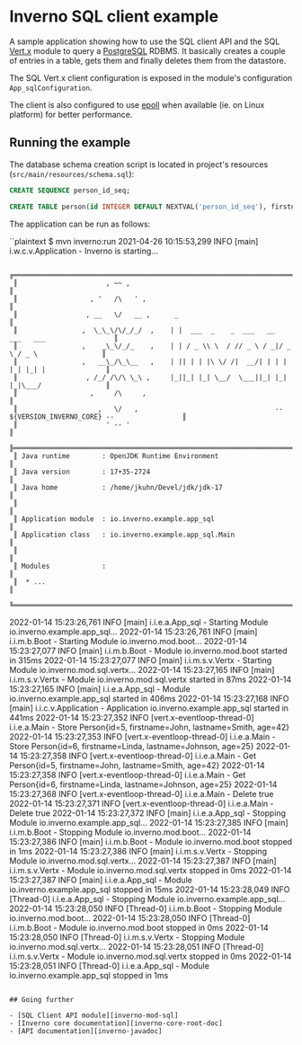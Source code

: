 [inverno-mod-sql]: https://github.com/inverno-io/inverno-mods/blob/master/doc/reference-guide.md#sql-client
[inverno-core-root-doc]: https://github.com/inverno-io/inverno-core/blob/master/doc/reference-guide.md
[inverno-javadoc]: https://inverno.io/docs/release/api/index.html

[epoll]: https://en.wikipedia.org/wiki/Epoll
[vertx]: https://vertx.io
[postgresql]: https://www.postgresql.org/

# Inverno SQL client example

A sample application showing how to use the SQL client API and the SQL [Vert.x][vertx] module to query a [PostgreSQL][postgresql] RDBMS. It basically creates a couple of entries in a table, gets them and finally deletes them from the datastore.

The SQL Vert.x client configuration is exposed in the module's configuration `App_sqlConfiguration`.

The client is also configured to use [epoll][epoll] when available (ie. on Linux platform) for better performance.

## Running the example

The database schema creation script is located in project's resources (`src/main/resources/schema.sql`):

```sql
CREATE SEQUENCE person_id_seq;

CREATE TABLE person(id INTEGER DEFAULT NEXTVAL('person_id_seq'), firstname VARCHAR(32), lastname VARCHAR(32), age SMALLINT);
```

The application can be run as follows:

``plaintext
$ mvn inverno:run
2021-04-26 10:15:53,299 INFO  [main] i.w.c.v.Application - Inverno is starting...


     ╔════════════════════════════════════════════════════════════════════════════════════════════╗
     ║                      , ~~ ,                                                                ║
     ║                  , '   /\   ' ,                                                            ║
     ║                 , __   \/   __ ,      _                                                    ║
     ║                ,  \_\_\/\/_/_/  ,    | |  ___  _    _  ___   __  ___   ___                 ║
     ║                ,    _\_\/_/_    ,    | | / _ \\ \  / // _ \ / _|/ _ \ / _ \                ║
     ║                ,   __\_/\_\__   ,    | || | | |\ \/ /|  __/| | | | | | |_| |               ║
     ║                 , /_/ /\/\ \_\ ,     |_||_| |_| \__/  \___||_| |_| |_|\___/                ║
     ║                  ,     /\     ,                                                            ║
     ║                    ,   \/   ,                                  -- ${VERSION_INVERNO_CORE} --                 ║
     ║                      ' -- '                                                                ║
     ╠════════════════════════════════════════════════════════════════════════════════════════════╣
     ║ Java runtime        : OpenJDK Runtime Environment                                          ║
     ║ Java version        : 17+35-2724                                                           ║
     ║ Java home           : /home/jkuhn/Devel/jdk/jdk-17                                         ║
     ║                                                                                            ║
     ║ Application module  : io.inverno.example.app_sql                                           ║
     ║ Application class   : io.inverno.example.app_sql.Main                                      ║
     ║                                                                                            ║
     ║ Modules             :                                                                      ║
     ║  * ...                                                                                     ║
     ╚════════════════════════════════════════════════════════════════════════════════════════════╝


2022-01-14 15:23:26,761 INFO  [main] i.i.e.a.App_sql - Starting Module io.inverno.example.app_sql...
2022-01-14 15:23:26,761 INFO  [main] i.i.m.b.Boot - Starting Module io.inverno.mod.boot...
2022-01-14 15:23:27,077 INFO  [main] i.i.m.b.Boot - Module io.inverno.mod.boot started in 315ms
2022-01-14 15:23:27,077 INFO  [main] i.i.m.s.v.Vertx - Starting Module io.inverno.mod.sql.vertx...
2022-01-14 15:23:27,165 INFO  [main] i.i.m.s.v.Vertx - Module io.inverno.mod.sql.vertx started in 87ms
2022-01-14 15:23:27,165 INFO  [main] i.i.e.a.App_sql - Module io.inverno.example.app_sql started in 406ms
2022-01-14 15:23:27,168 INFO  [main] i.i.c.v.Application - Application io.inverno.example.app_sql started in 441ms
2022-01-14 15:23:27,352 INFO  [vert.x-eventloop-thread-0] i.i.e.a.Main - Store Person{id=5, firstname=John, lastname=Smith, age=42}
2022-01-14 15:23:27,353 INFO  [vert.x-eventloop-thread-0] i.i.e.a.Main - Store Person{id=6, firstname=Linda, lastname=Johnson, age=25}
2022-01-14 15:23:27,358 INFO  [vert.x-eventloop-thread-0] i.i.e.a.Main - Get Person{id=5, firstname=John, lastname=Smith, age=42}
2022-01-14 15:23:27,358 INFO  [vert.x-eventloop-thread-0] i.i.e.a.Main - Get Person{id=6, firstname=Linda, lastname=Johnson, age=25}
2022-01-14 15:23:27,368 INFO  [vert.x-eventloop-thread-0] i.i.e.a.Main - Delete true
2022-01-14 15:23:27,371 INFO  [vert.x-eventloop-thread-0] i.i.e.a.Main - Delete true
2022-01-14 15:23:27,372 INFO  [main] i.i.e.a.App_sql - Stopping Module io.inverno.example.app_sql...
2022-01-14 15:23:27,385 INFO  [main] i.i.m.b.Boot - Stopping Module io.inverno.mod.boot...
2022-01-14 15:23:27,386 INFO  [main] i.i.m.b.Boot - Module io.inverno.mod.boot stopped in 1ms
2022-01-14 15:23:27,386 INFO  [main] i.i.m.s.v.Vertx - Stopping Module io.inverno.mod.sql.vertx...
2022-01-14 15:23:27,387 INFO  [main] i.i.m.s.v.Vertx - Module io.inverno.mod.sql.vertx stopped in 0ms
2022-01-14 15:23:27,387 INFO  [main] i.i.e.a.App_sql - Module io.inverno.example.app_sql stopped in 15ms
2022-01-14 15:23:28,049 INFO  [Thread-0] i.i.e.a.App_sql - Stopping Module io.inverno.example.app_sql...
2022-01-14 15:23:28,050 INFO  [Thread-0] i.i.m.b.Boot - Stopping Module io.inverno.mod.boot...
2022-01-14 15:23:28,050 INFO  [Thread-0] i.i.m.b.Boot - Module io.inverno.mod.boot stopped in 0ms
2022-01-14 15:23:28,050 INFO  [Thread-0] i.i.m.s.v.Vertx - Stopping Module io.inverno.mod.sql.vertx...
2022-01-14 15:23:28,051 INFO  [Thread-0] i.i.m.s.v.Vertx - Module io.inverno.mod.sql.vertx stopped in 0ms
2022-01-14 15:23:28,051 INFO  [Thread-0] i.i.e.a.App_sql - Module io.inverno.example.app_sql stopped in 1ms
```

## Going further

- [SQL Client API module][inverno-mod-sql]
- [Inverno core documentation][inverno-core-root-doc]
- [API documentation][inverno-javadoc]